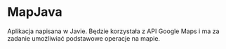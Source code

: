 # MapJava
Aplikacja napisana w Javie. Będzie korzystała z API Google Maps i ma za zadanie umożliwiać podstawowe operacje na mapie.
